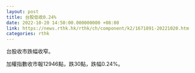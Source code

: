 ```yaml
---
layout: post
title: 台股低收0.24%
date: 2022-10-20 14:50:00.000000000 +08:00
link: https://news.rthk.hk/rthk/ch/component/k2/1671891-20221020.htm
categories: rthk
---
```


台股收市跌幅收窄。

加權指數收市報12946點，跌30點，跌幅0.24%。
